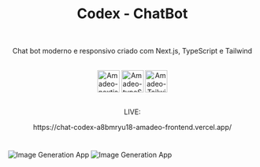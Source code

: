 <h1 align="center">Codex - ChatBot</h1>


</br>
<p align="center">Chat bot moderno e responsivo criado com Next.js, TypeScript e Tailwind</p>

</br>
 <div style="display: inline_block" align="center" marging-right='8px'>
 <img align="center" alt="Amadeo-nextjs" height="45" width="45" src="https://aglv.dev/img/next.png">
     <img align="center" alt="Amadeo-typeScript" height="45" width="45" src="https://github.com/Amadeo-Frontend/devicon/blob/master/icons/typescript/typescript-original.svg">
     <img align="center" alt="Amadeo-Tailwindcss" height="45" widith="45" src="https://github.com/Amadeo-Frontend/devicon/blob/master/icons/tailwindcss/tailwindcss-plain.svg">
  </div>
  </br>

 <div align="center">
 <p align="center">LIVE:</p>
https://chat-codex-a8bmryu18-amadeo-frontend.vercel.app/
 </div>
 
#

![Image Generation App](https://github.com/Amadeo-Frontend/images_sites/blob/main/codex-2.png)
![Image Generation App](https://github.com/Amadeo-Frontend/images_sites/blob/main/codex-1.png)


